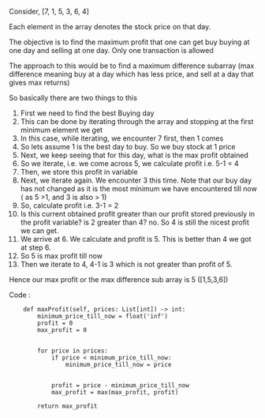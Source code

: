 Consider, [7, 1, 5, 3, 6, 4]

Each element in the array denotes the stock price on that day.

The objective is to find the maximum profit that one can get buy buying at one day and selling at one day. Only one transaction is allowed

The approach to this would be to find a maximum difference subarray (max difference meaning buy at a day which has less price, and sell at a day that gives max returns)

So basically there are two things to this
1) First we need to find the best Buying day
2) This can be done by iterating through the array and stopping at the first minimum element we get
3) In this case, while iterating, we encounter 7 first, then 1 comes
4) So lets assume 1 is the best day to buy. So we buy stock at 1 price
5) Next, we keep seeing that for this day, what is the max profit obtained
6) So we iterate, i.e. we come across 5, we calculate profit i.e. 5-1 = 4
7) Then, we store this profit in variable 
8) Next, we iterate again. We encounter 3 this time. Note that our buy day has not changed as it is the most minimum we have encountered till now ( as 5 >1, and 3 is also > 1)
9) So, calculate profit i.e. 3-1 = 2
10) Is this current obtained profit greater than our profit stored previously in the profit variable? is 2 greater than 4? no. So 4 is still the nicest profit we can get.
11) We arrive at 6. We calculate and profit is 5. This is better than 4 we got at step 6.
12) So 5 is max profit till now 
13) Then we iterate to 4, 4-1 is 3 which is not greater than profit of 5.

Hence our max profit or the max difference sub array is 5 ([1,5,3,6])

Code :
```
    def maxProfit(self, prices: List[int]) -> int:
        minimum_price_till_now = float('inf')
        profit = 0
        max_profit = 0
        
        
        for price in prices:
            if price < minimum_price_till_now:
                minimum_price_till_now = price
            
                
            profit = price - minimum_price_till_now
            max_profit = max(max_profit, profit)
            
        return max_profit

```


